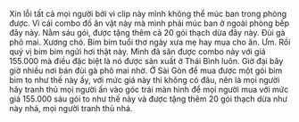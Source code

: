 Xin lỗi tất cả mọi người bởi vì clip này mình không thể múc ban trong phòng được. Vì cái combo đồ ăn vặt này mà mình phải múc ban ở ngoài phòng bếp đây này. Nằm sáu gói, được tặng thêm cả 20 gói thạch dừa đây này. Đùi gà phô mai. Xương chó. Bim bim tuổi thơ ngày xưa mẹ hay mua cho ăn. Ưm. Rồi quý vị bim bim ngửi hơi thật này. Mình đã săn được combo này với giá 155.000 mà điều đặc biệt là nó được sản xuất ở Thái Bình luôn. Giờ đại bây giờ nhiều nơi bán đùi gà phô mai nhờ. Ở Sài Gòn để mua được một gói bim bim to như thế này ấy, với mức giá này thì không có đâu, nên là mọi người hãy tranh thủ mọi người ấn vào góc trái màn hình để mọi người mua với mức giá 155.000 sáu gói to như thế này và được tặng thêm 20 gói thạch dừa như này nhá, mọi người tranh thủ nhá.